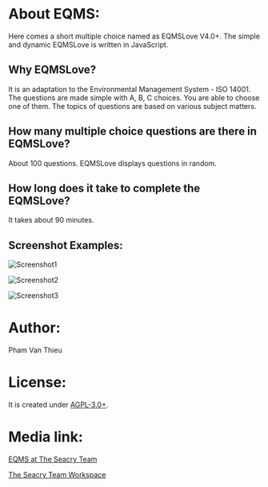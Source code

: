 # About EQMS:

Here comes a short multiple choice named as EQMSLove V4.0+. 
The simple and dynamic EQMSLove is written in JavaScript.

## Why EQMSLove?
It is an adaptation to the Environmental Management System - ISO 14001. The questions are made simple with A, B, C choices. You are able to choose one of them. 
The topics of questions are based on various subject matters.

## How many multiple choice questions are there in EQMSLove?
About 100 questions. EQMSLove displays questions in random.

## How long does it take to complete the EQMSLove?
It takes about 90 minutes.

## Screenshot Examples:
![Screenshot1](https://home.uni-leipzig.de/idiv/quiz/screens/screenshot-1.png)

![Screenshot2](https://home.uni-leipzig.de/idiv/quiz/screens/screenshot-2.png)

![Screenshot3](https://home.uni-leipzig.de/idiv/quiz/screens/screenshot-3.png)


# Author:
Pham Van Thieu


# License:
It is created under [AGPL-3.0+](https://www.gnu.org/licenses/). 


# Media link:
[EQMS at The Seacry Team](https://t.me/seacry-love)

[The Seacry Team Workspace](https://seacry.slack.com)
